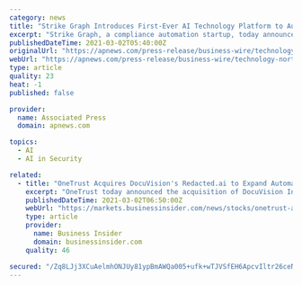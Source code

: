 ```yaml
---
category: news
title: "Strike Graph Introduces First-Ever AI Technology Platform to Automate Security Questionnaires"
excerpt: "Strike Graph, a compliance automation startup, today announces the launch of its new AI technology platform. The first feature on the new Strike Graph AI platform is the ability to answer each question on a company’s Security Questionnaire based upon an organization’s security habits and procedures."
publishedDateTime: 2021-03-02T05:40:00Z
originalUrl: "https://apnews.com/press-release/business-wire/technology-north-america-first-time-events-washington-data-management-0355b90e4009477b94f732ea2bd4624f"
webUrl: "https://apnews.com/press-release/business-wire/technology-north-america-first-time-events-washington-data-management-0355b90e4009477b94f732ea2bd4624f"
type: article
quality: 23
heat: -1
published: false

provider:
  name: Associated Press
  domain: apnews.com

topics:
  - AI
  - AI in Security

related:
  - title: "OneTrust Acquires DocuVision's Redacted.ai to Expand Automated Data Redaction"
    excerpt: "OneTrust today announced the acquisition of DocuVision Inc. and its Redacted.ai solution to expand OneTrust automated data redaction capabilities. The combined technology – OneTrust Data Redaction – is available today and helps privacy,"
    publishedDateTime: 2021-03-02T06:50:00Z
    webUrl: "https://markets.businessinsider.com/news/stocks/onetrust-acquires-docuvision-s-redacted-ai-to-expand-automated-data-redaction-1030135135"
    type: article
    provider:
      name: Business Insider
      domain: businessinsider.com
    quality: 46

secured: "/Zq8LJj3XCuAelmhONJUy81ypBmAWQa005+ufk+wTJVSfEH6ApcvIltr26ceNVzRX8b09b6Guh8w3/bgs6VjoMlBRBoN4UnycxeeYa5oI6NqLulnjyKzKid+cE0Ka9ojKp5G/31qafW7prfkx3ovkd915dTPmRY7Wng/JsOb+K6pejphADbjeTzWAgt13zlpGglhUp4xAv9JA8Hi6EghUWzGIRR8/lha4ehq8O+j3BKGUkfqYdugO8461y6zRmB0CIvSzHgECXY5VDhz1Nbu18o37fuK/k5tfossg+cjs2PmJuVsVu1ZPoRTEmKr/OIAvwhaIgXlXEfhCjGVub4fDRvfenSrFOFo42oPBXHAh+g=;zoMzau/6T7uoih94ScBUSw=="
---
```


